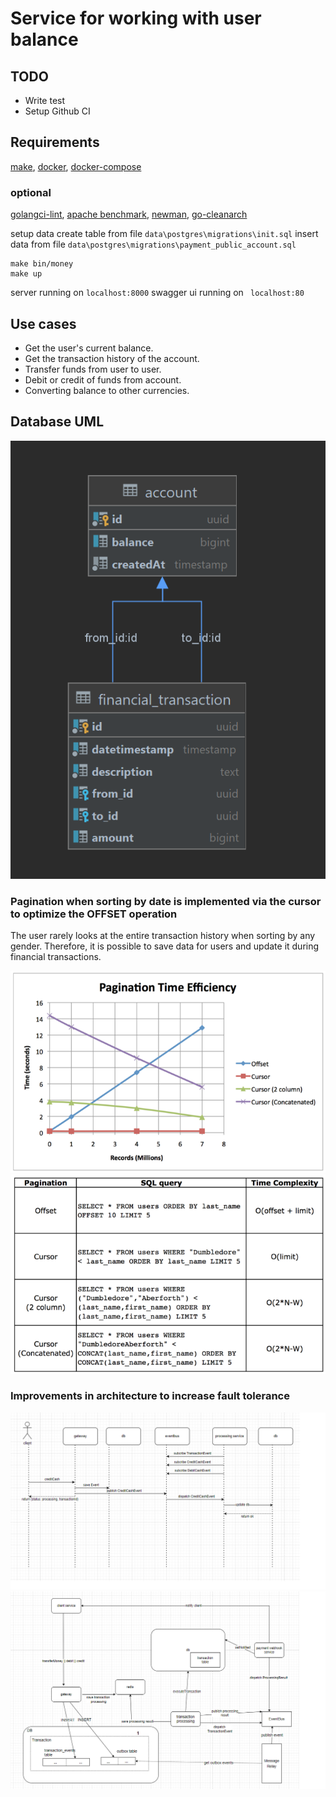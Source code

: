 # Service for working with user balance

## TODO
- Write test
- Setup Github CI

## Requirements
[make](https://www.gnu.org/software/make/), [docker](https://www.docker.com/), [docker-compose](https://docs.docker.com/compose/install/)

### optional
[golangci-lint](https://github.com/golangci/golangci-lint),
[apache benchmark](https://httpd.apache.org/docs/2.4/programs/ab.html),
[newman](https://www.npmjs.com/package/newman),
[go-cleanarch](https://github.com/roblaszczak/go-cleanarch)

setup data
create table from file ```data\postgres\migrations\init.sql```
insert data from file ```data\postgres\migrations\payment_public_account.sql```
```shell
make bin/money
make up
```

server running on ```localhost:8000```
swagger ui running on ``` localhost:80```

## Use cases 
- Get the user's current balance.
- Get the transaction history of the account.
- Transfer funds from user to user.
- Debit or credit of funds from account.
- Converting balance to other currencies.

## Database UML

![cursor](docs/img/db-uml.png)

### Pagination when sorting by date is implemented via the cursor to optimize the OFFSET operation

The user rarely looks at the entire transaction history when sorting by any gender.
Therefore, it is possible to save data for users and update it during financial transactions.


![cursor](docs/img/pagination-compare.png)
![cursor](docs/img/pagination-compare-2.png)

### Improvements in architecture to increase fault tolerance

![cursor](docs/img/sequence.png)
![cursor](docs/img/components.png)